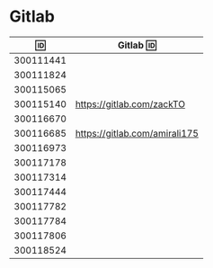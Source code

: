 # Gitlab


| :id: |   Gitlab :id: |
|-----------|---------------|
| 300111441 | |
| 300111824 | |
| 300115065 | |
| 300115140 | https://gitlab.com/zackTO |
| 300116670 | |
| 300116685 | https://gitlab.com/amirali175| 
| 300116973| |
| 300117178| |
| 300117314| |
| 300117444| |
| 300117782| |
| 300117784| |
| 300117806| |
| 300118524| |

